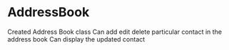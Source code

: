 # AddressBook
Created Address Book class 
Can add edit delete particular contact in the address book
Can display the updated contact
